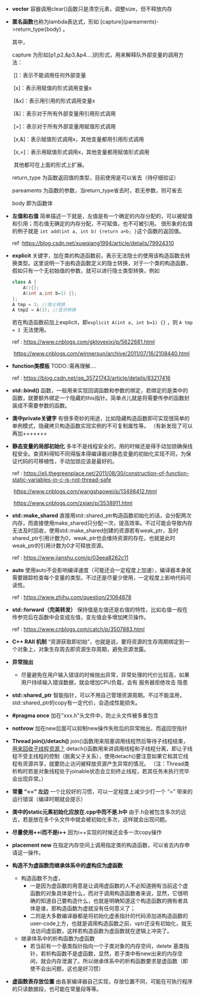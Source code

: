 * **vector** 容器调用clear()函数只是清空元素，调整size，但不释放内存

* **匿名函数**也称为lambda表达式，形如 \[capture]\(pareaments)->return_type{body} 。

  其中，

  capture 为形如[p1,p2,&p3,&p4....]的形式，用来解释队外部变量的调用方法：

  ​		[]：表示不能调用任何外部变量

  ​		\[x]：表示用赋值的形式调用变量x

  ​		\[&x]：表示用引用的形式调用变量x

  ​		\[&]：表示对于所有外部变量用引用形式调用

  ​		\[=]：表示对于所有外部变量用赋值形式调用

  ​		\[x,&]：表示赋值形式调用x，其他变量都用引用形式调用

  ​		\[x,=]：表示用赋值形式调用x，其他变量都用赋值形式调用

  ​		其他都可在上面的形式上扩展。

  return_type 为函数返回值的类型，目前使用是可以省去（待仔细验证）

  pareaments 为函数的参数，当return_type省去时，若无参数，则可省去

  body 即为函数体

- **左值和右值** 简单描述一下就是，左值是有一个确定的内存分配的，可以被赋值和引用；而右值无确定的内存分配，不可赋值，也不可被引用。 很形象的右值的例子就是  `int add(int a, int b) {return a+b; }`这个函数的返回值。

  ref :https://blog.csdn.net/xuwqiang1994/article/details/79924310

- **explicit** 关键字，加在类的构造函数前，表示无法隐士的使用该构造函数去转换类型。这里说明一下由构造函数定义的隐士转换，对于一个类的构造函数，假如只有一个无初始值的参数，就可以进行隐士类型转换，例如

  ```c++
  class A {
      A(){};
      A(int a,int b=1) {};
  };
  A tmp = 3; //隐士转换
  A tmp2 = A(3); //显示转换
  ```

  若在构造函数前加上explicit，即`explicit A(int a, int b=1) {}` ，则 `A tmp = 3 `无法使用。

  ref : https://www.cnblogs.com/gklovexixi/p/5622681.html

  ​		https://www.cnblogs.com/winnersun/archive/2011/07/16/2108440.html

- **function类模板** TODO::需再理解....

  ref : https://blog.csdn.net/qq_35721743/article/details/83217416

- **std::bind()** 函数，一般用来实现回调函数和参数的绑定，若绑定的是类中的函数，就要额外绑定一个隐藏的this指针。简单点儿就是将需要传参的函数封装成不需要参数的函数。

- **类中private关键字** 有很多奇妙的用途，比如隐藏构造函数即可实现很简单的单例模式，隐藏拷贝构造函数实现实例的不可复制属性等。 （有新发现了可以再加+++++++

- **静态变量的局部初始化** 多半不是线程安全的，用的时候还是得手动加锁确保线程安全。查资料得知不同得版本得编译器对静态变量的初始化实现不同，为保证代码的可移植性，手动加锁应该是最好的。

  ref : https://eli.thegreenplace.net/2011/08/30/construction-of-function-static-variables-in-c-is-not-thread-safe

  ​		https://www.cnblogs.com/wangshaowei/p/13498412.html

  ​		https://www.cnblogs.com/zxjan/p/3538911.html
  
- **std::make_shared** 直接用std::shared_ptr构造函数初始化的话，会分配两次内存，而直接使用make_shared只分配一次，提高效率。不过可能会导致内存无法及时回收，使用std::make_shared创建的资源若有weak_ptr，及时shared_ptr引用计数为0，weak_ptr也会维持资源的存在，也就是此时weak_ptr的引用计数为0才可释放资源。

  ref : https://www.jianshu.com/p/03eea8262c11
  
- **auto** 使用auto不会影响编译速度（可能还会一定程度上加速），编译器本身就需要跟踪检查每个变量的类型。不过还是尽量少使用，一定程度上影响代码可读性。

  ref : https://www.zhihu.com/question/21064878

- **std::forward（完美转发）** 保持值是左值还是右值的特性，比如右值一般在传参完后在函数中会变成左值，变左值会多增加拷贝操作。

  ref : https://www.cnblogs.com/catch/p/3507883.html

- **C++ RAII 机制** “资源获取即初始”，也就是说，要将资源的生存周期绑定到一个对象上，对象生存周去即资源生存周期，避免资源泄露。

- **异常抛出**

  - 尽量避免在用户输入错误的时候抛出异常，异常处理的代价比较高，如果用户持续输入错误数据，就会增加CPU负载，会有 服务器拒绝攻击 隐患

- **std::shared_ptr** 智能指针，可以不用自己管理资源周期。不过不能滥用，std::shared_ptr的copy有一定代价，会造成性能损失。

- **#pragma once** 加在"xxx.h"头文件中，防止头文件被多重包含

- **nothrow** 加在new后面可以抑制new操作失败后的异常抛出，而返回空指针

- **Thread join()/detach()** join()函数用来阻塞调用线程然后等待子线程结束，<u>用来回收子线程资源？</u>     detach()函数用来讲调用线程和子线程分离，即让子线程不受主线程的控制（脱离父子关系），使用detach()要注意如果它和其它线程有资源共享，就要防止访问被释放资源产生异常的情况。    （注：Thread类析构时若是对象线程处于joinable状态会立刻终止线程，若其任务未执行完毕会出现异常。）

- **常量 “==” 左边** 一个比较好的习惯，可以一定程度上减少少打一个 “=” 带来的运行错误（编译时期就会提示）

- **类中的static元素初始化应放在.cpp中而不是.h中** 由于.h会被包含多次的远古，若是放在多个头文件中就会被初始化多次，这样就会出现问题。

- **尽量使用++i而不是i++** 因为i++实现的时候还会多一次copy操作

- **placement new** 在指定内存空间上调用指定类的构造函数，可以省去内存申请这一操作。

- **构造不为虚函数而继承体系中的虚构应为虚函数** 

  - 构造函数不为虚，
    - 一是因为虚函数的用意是让调用虚函数的人不必知道拥有当前这个虚函数的对象具体是什么，而对于调用构造函数者来说，显然，它很明确的知道自己要构造什么，也就是明确知道这个构造函数的拥有者具体是谁，那构造函数为虚就没有任何意义了；
    - 二则是大多数编译器都是将初始化虚表指针的代码添加进构造函数的user-code上方，也就是调用构造函数之前，vptr还没有初始化，就无法访问虚函数，这样若构造函数为虚函数就在逻辑上冲突了。
  - 继承体系中的析构函数为虚函数
    - 若当前有一个基类指针指向一个子类对象的内存空间，delete 基类指针，若析构函数不是虚函数，显然，若子类中有new出来的内存空间，就会内存泄漏了。所以继承体系中的析构函数要求是虚函数（即使不会出问题，这也是好习惯）

- **虚函数表存放位置** 由各家编译器自己实现，存放位置不同，可能在可执行程序的只读数据段，也可能在常量段等等。

